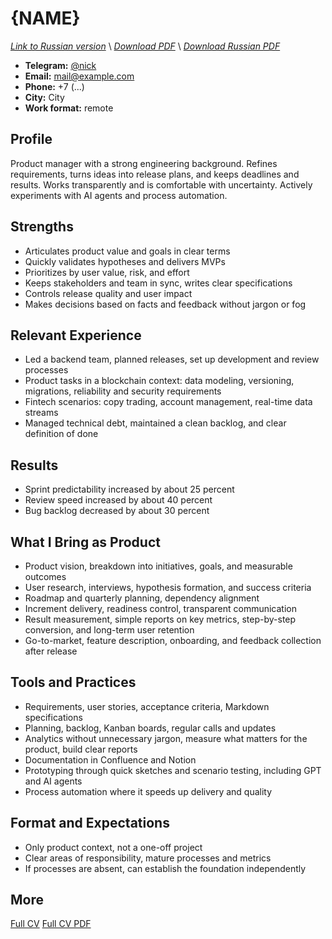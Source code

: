 # {NAME}
*[Link to Russian version](./RESUME_PM_RU.MD)* \\
*[Download PDF](https://github.com/qqrm/CV/releases/latest/download/Belyakov_resume_pm_en.pdf)* \\
*[Download Russian PDF](https://github.com/qqrm/CV/releases/latest/download/Belyakov_resume_pm_ru.pdf)*

- **Telegram:** [@nick](https://t.me/nick)
- **Email:** [mail@example.com](mailto:mail@example.com)
- **Phone:** +7 (...)
- **City:** City
- **Work format:** remote

## Profile
Product manager with a strong engineering background. Refines requirements, turns ideas into release plans, and keeps deadlines and results. Works transparently and is comfortable with uncertainty. Actively experiments with AI agents and process automation.

## Strengths
* Articulates product value and goals in clear terms
* Quickly validates hypotheses and delivers MVPs
* Prioritizes by user value, risk, and effort
* Keeps stakeholders and team in sync, writes clear specifications
* Controls release quality and user impact
* Makes decisions based on facts and feedback without jargon or fog

## Relevant Experience
* Led a backend team, planned releases, set up development and review processes
* Product tasks in a blockchain context: data modeling, versioning, migrations, reliability and security requirements
* Fintech scenarios: copy trading, account management, real-time data streams
* Managed technical debt, maintained a clean backlog, and clear definition of done

## Results
* Sprint predictability increased by about 25 percent
* Review speed increased by about 40 percent
* Bug backlog decreased by about 30 percent

## What I Bring as Product
* Product vision, breakdown into initiatives, goals, and measurable outcomes
* User research, interviews, hypothesis formation, and success criteria
* Roadmap and quarterly planning, dependency alignment
* Increment delivery, readiness control, transparent communication
* Result measurement, simple reports on key metrics, step-by-step conversion, and long-term user retention
* Go-to-market, feature description, onboarding, and feedback collection after release

## Tools and Practices
* Requirements, user stories, acceptance criteria, Markdown specifications
* Planning, backlog, Kanban boards, regular calls and updates
* Analytics without unnecessary jargon, measure what matters for the product, build clear reports
* Documentation in Confluence and Notion
* Prototyping through quick sketches and scenario testing, including GPT and AI agents
* Process automation where it speeds up delivery and quality

## Format and Expectations
* Only product context, not a one-off project
* Clear areas of responsibility, mature processes and metrics
* If processes are absent, can establish the foundation independently

## More
[Full CV](https://qqrm.github.io/CV/)
[Full CV PDF](https://github.com/qqrm/CV/releases/latest/download/Belyakov_cv_en.pdf)
